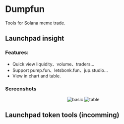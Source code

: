 # Dumpfun
Tools for Solana meme trade.

## Launchpad insight
### Features:
- Quick view liquidity、volume、traders...
- Support pump.fun、letsbonk.fun、jup.studio...
- View in chart and table.

### Screenshots
<center>
  <img src="https://cdn.jsdelivr.net/gh/evolify/dumpfun/res/1.jpeg" alt="basic">
  <img src="https://cdn.jsdelivr.net/gh/evolify/dumpfun/res/2.jpeg" alt="table">
</center>

## Launchpad token tools (incomming)
